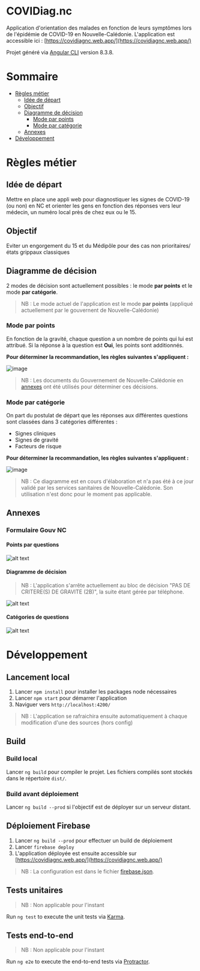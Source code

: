 # COVIDiag.nc
Application d'orientation des malades en fonction de leurs symptômes lors de l'épidémie de COVID-19 en Nouvelle-Calédonie. L'application est accessible ici : [https://covidiagnc.web.app/](https://covidiagnc.web.app/)

Projet généré via [Angular CLI](https://github.com/angular/angular-cli) version 8.3.8.

# Sommaire
- [Règles métier](#règles-métier)
  - [Idée de départ](#idée-de-départ)
  - [Objectif](#objectif)
  - [Diagramme de décision](#diagramme-de-décision)
    - [Mode par points](#mode-par-points)
    - [Mode par catégorie](#mode-par-catégorie)
  - [Annexes](#annexes)
- [Développement](#développement)

# Règles métier

## Idée de départ 

Mettre en place une appli web pour diagnostiquer les signes de COVID-19 (ou non) en NC et orienter les gens en fonction des réponses vers leur médecin, un numéro local près de chez eux ou le 15.

## Objectif 

Eviter un engorgement du 15 et du Médipôle pour des cas non prioritaires/états grippaux classiques

## Diagramme de décision

2 modes de décision sont actuellement possibles : le mode **par points** et le mode **par catégorie**.

> NB : Le mode actuel de l'application est le mode **par points** (appliqué actuellement par le gouvernent de Nouvelle-Calédonie)

### Mode par points

En fonction de la gravité, chaque question a un nombre de points qui lui est attribué. Si la réponse à la question est **Oui**, les points sont additionnés. 

**Pour déterminer la recommandation, les règles suivantes s'appliquent :**

![image](https://drive.google.com/uc?export=view&id=1jexPr0VZrrPvMOosFILsSn9XM04JSlnY)

> NB : Les documents du Gouvernement de Nouvelle-Calédonie en [annexes](#formulaire-gouv-nc) ont été utilisés pour déterminer ces décisions. 

### Mode par catégorie 

On part du postulat de départ que les réponses aux différentes questions sont classées dans 3 catégories différentes :

- Signes cliniques
- Signes de gravité
- Facteurs de risque

**Pour déterminer la recommandation, les règles suivantes s'appliquent :**

![image](https://drive.google.com/uc?export=view&id=1zKRQfeqKCsJE9WzaRlaRXjj5um6kwc25)

> NB : Ce diagramme est en cours d'élaboration et n'a pas été à ce jour validé par les services sanitaires de Nouvelle-Calédonie. Son utilisation n'est donc pour le moment pas applicable.

## Annexes
### Formulaire Gouv NC
#### Points par questions
![alt text](doc/NC-PointsQuestions.png "Points attribués à chaque question")

#### Diagramme de décision
> NB : L'application s'arrête actuellement au bloc de décision "PAS DE CRITERE(S) DE GRAVITE (2B)", la suite étant gérée par téléphone.

![alt text](doc/NC-DiagrammeDecision.png "Diagramme de décision par points")

#### Catégories de questions
![alt text](doc/NC-CategoriesQuestions.png "Catégories des questions")

# Développement

## Lancement local

1. Lancer `npm install` pour installer les packages node nécessaires
2. Lancer `npm start` pour démarrer l'application
3. Naviguer vers `http://localhost:4200/`

> NB : L'application se rafraichira ensuite automatiquement à chaque modification d'une des sources (hors config)

## Build

### Build local 
Lancer `ng build` pour compiler le projet. Les fichiers compilés sont stockés dans le répertoire `dist/`.

### Build avant déploiement 
Lancer `ng build --prod` si l'objectif est de déployer sur un serveur distant.

## Déploiement Firebase

1. Lancer `ng build --prod` pour effectuer un build de déploiement
2. Lancer `firebase deploy`
3. L'application déployée est ensuite accessible sur [https://covidiagnc.web.app/](https://covidiagnc.web.app/)

> NB : La configuration est dans le fichier [firebase.json](firebase.json).

## Tests unitaires

> NB : Non applicable pour l'instant

Run `ng test` to execute the unit tests via [Karma](https://karma-runner.github.io).

## Tests end-to-end

> NB : Non applicable pour l'instant

Run `ng e2e` to execute the end-to-end tests via [Protractor](http://www.protractortest.org/).
